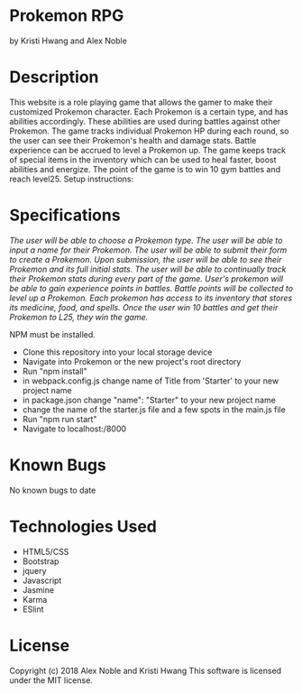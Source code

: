 # Prokemon RPG
by Kristi Hwang and Alex Noble

# Description
This website is a role playing game that allows the gamer to make their customized Prokemon character.  Each Prokemon is a certain type, and  has abilities accordingly.  These abilities are used during battles against other Prokemon.  The game tracks individual Prokemon HP during each round, so the user can see their Prokemon's health and damage stats.  Battle experience can be accrued to level a Prokemon up.  The game keeps track of special items in the inventory which can be used to heal faster, boost abilities and energize.  The point of the game is to win 10 gym battles and reach level25.
Setup instructions:

# Specifications
_The user will be able to choose a Prokemon type._
_The user will be able to input a name for their Prokemon._
_The user will be able to submit their form to create a Prokemon._
_Upon submission, the user will be able to see their Prokemon and its full initial stats._
_The user will be able to continually track their Prokemon stats during every part of the game._
_User's prokemon will be able to gain experience points in battles._
_Battle points will be collected to level up a Prokemon._
_Each prokemon has access to its inventory that stores its medicine, food, and spells._
_Once the user win 10 battles and get their Prokemon to L25, they win the game._

NPM must be installed.

* Clone this repository into your local storage device
* Navigate into Prokemon or the new project's root directory
* Run "npm install"
* in webpack.config.js change name of Title from 'Starter' to your new project name
* in package.json change "name": "Starter" to your new project name
* change the name of the starter.js file and a few spots in the main.js file
* Run "npm run start"
* Navigate to localhost:/8000

# Known Bugs
No known bugs to date

# Technologies Used
* HTML5/CSS
* Bootstrap
* jquery
* Javascript
* Jasmine
* Karma
* ESlint

# License
Copyright (c) 2018 Alex Noble and Kristi Hwang
This software is licensed under the MIT license.
